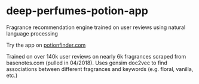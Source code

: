 # deep-perfumes-potion-app
Fragrance recommendation engine trained on user reviews using natural language processing

Try the app on <a href="http://www.potionfinder.com">potionfinder.com</a>

Trained on over 140k user reviews on nearly 6k fragrances scraped from basenotes.com (pulled in 04/2018). Uses gensim doc2vec to find associations between different fragrances and keywords (e.g. floral, vanilla, etc.)
